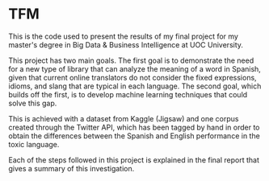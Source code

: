 # TFM
This is the code used to present the results of my final project for my master's degree in Big Data & Business Intelligence at UOC University. 

This project has two main goals. The first goal is to demonstrate the need for a new type of library that can analyze the meaning of a word in Spanish, given that current online translators do not consider the fixed expressions, idioms, and slang that are typical in each language. The second goal, which builds off the first, is to develop machine learning techniques that could solve this gap. 

This is achieved with a dataset from Kaggle (Jigsaw) and one corpus created through the Twitter API, which has been tagged by hand in order to obtain the differences between the Spanish and English performance in the toxic language. 

Each of the steps followed in this project is explained in the final report that gives a summary of this investigation. 
